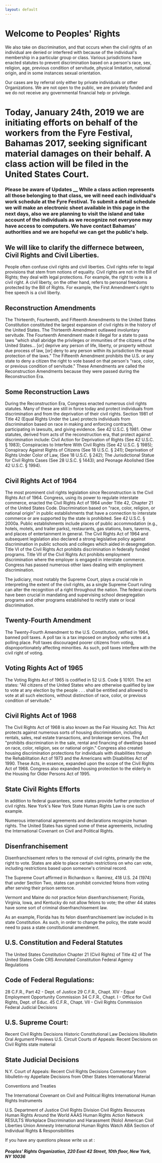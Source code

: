 ```yaml
---
layout: default
---
```


# Welcome to Peoples' Rights

We also take on discrimination, and that occurs when the civil rights of an individual are denied or interfered with because of the individual's membership in a particular group or class. Various jurisdictions have enacted statutes to prevent discrimination based on a person's race, sex, religion, age, previous condition of servitude, physical limitation, national origin, and in some instances sexual orientation.

Our cases are by referral only either by private individuals or other Organizations.  We are not open to the public,  we are privately funded and we do not receive any governmental financial help or privilege. 

# Today, January 24th, 2019 we are initiating efforts on behalf of the workers from the Fyre Festival, Bahamas 2017, seeking significant material damages on their behalf. A class action will be filed in the United States Court. 
### Please be aware of Updates __ While a class action represents all those belonging to that class, we will need each individual's work schedule at the Fyre Festival.  To submit a detail schedule we will make an electronic sheet available in this page in the next days, also we are planning to visit the island and take account of the individuals as we recognize not everyone may have access to computers. We have contact Bahamas' authorities and we are hopeful we can get the public's help.     


## We will like to clarify the differnece between, Civil Rights and Civil Liberties.

People often confuse civil rights and civil liberties. Civil rights refer to legal provisions that stem from notions of equality. Civil rights are not in the Bill of Rights; they deal with legal protections. For example, the right to vote is a civil right. A civil liberty, on the other hand, refers to personal freedoms protected by the Bill of Rights. For example, the First Amendment's right to free speech is a civil liberty.


## Reconstruction Amendments

The Thirteenth, Fourteenth, and Fifteenth Amendments to the United States Constitution constituted the largest expansion of civil rights in the history of the United States. The Thirteenth Amendment outlawed involuntary servitude. The Fourteenth Amendment made it illegal for a state to pass laws "which shall abridge the privileges or immunities of the citizens of the United States... [or] deprive any person of life, liberty, or property without due process of law, [or] deny to any person within its jurisdiction the equal protection of the laws." The Fifteenth Amendment prohibits the U.S. or any state to deny a citizen the right to vote based on that person's "race, color, or previous condition of servitude." These Amendments are called the Reconstruction Amendments because they were passed during the Reconstruction Era. 

## Some Reconstruction Laws

During the Reconstruction Era, Congress enacted numerous civil rights statutes. Many of these are still in force today and protect individuals from discrimination and from the deprivation of their civil rights. Section 1981 of Title 42 (Equal Rights Under the Law) protects individuals from discrimination based on race in making and enforcing contracts, participating in lawsuits, and giving evidence. See 42 U.S.C. § 1981. Other statutes, derived from acts of the reconstruction era, that protect against discrimination include: Civil Action for Deprivation of Rights (See 42 U.S.C. § 1983); Conspiracies to Interfere With Civil Rights (See 42 U.S.C. § 1985); Conspiracy Against Rights of Citizens (See 18 U.S.C. § 241); Deprivation of Rights Under Color of Law, (See 18 U.S.C. § 242); The Jurisdictional Statue for Civil Rights Cases (See 28 U.S.C. § 1443); and Peonage Abolished (See 42 U.S.C. § 1994).

## Civil Rights Act of 1964 

The most prominent civil rights legislation since Reconstruction is the Civil Rights Act of 1964. Congress, using its power to regulate interstate commerce, enacted the Civil Rights Act of 1964 under Title 42, Chapter 21 of the United States Code. Discrimination based on "race, color, religion, or national origin" in public establishments that have a connection to interstate commerce or are supported by the state is prohibited. See 42 U.S.C. § 2000a. Public establishments include places of public accommodation (e.g., hotels, motels, and trailer parks), restaurants, gas stations, bars, taverns, and places of entertainment in general. The Civil Rights Act of 1964 and subsequent legislation also declared a strong legislative policy against discrimination in public schools and colleges which aided in desegregation. Title VI of the Civil Rights Act prohibits discrimination in federally funded programs. Title VII of the Civil Rights Act prohibits employment discrimination where the employer is engaged in interstate commerce. Congress has passed numerous other laws dealing with employment discrimination. 

The judiciary, most notably the Supreme Court, plays a crucial role in interpreting the extent of the civil rights, as a single Supreme Court ruling can alter the recognition of a right throughout the nation. The federal courts have been crucial in mandating and supervising school desegregation programs and other programs established to rectify state or local discrimination.

## Twenty-Fourth Amendment 

The Twenty-Fourth Amendment to the U.S. Constitution, ratified in 1964, banned poll taxes. A poll tax is a tax imposed on anybody who votes at a polling place. Poll taxes discouraged poorer citizens from voting, disproportionately affecting minorities. As such, poll taxes interfere with the civil right of voting.

## Voting Rights Act of 1965 

The Voting Rights Act of 1965 is codified in 52 U.S. Code § 10101. The act states: "All citizens of the United States who are otherwise qualified by law to vote at any election by the people . . . shall be entitled and allowed to vote at all such elections, without distinction of race, color, or previous condition of servitude."

## Civil Rights Act of 1968 

The Civil Rights Act of 1968 is also known as the Fair Housing Act. This Act protects against numerous sorts of housing discrimination, including rentals, sales, real estate transactions, and brokerage services. The Act "prohibits discrimination in the sale, rental and financing of dwellings based on race, color, religion, sex or national origin." Congress also created housing discrimination protections for individuals with disabilities through the Rehabilitation Act of 1973 and the Americans with Disabilities Act of 1990. These Acts, in essence, expanded upon the scope of the Civil Rights Act of 1968. Congress also expanded housing protection to the elderly in the Housing for Older Persons Act of 1995.

## State Civil Rights Efforts 

In addition to federal guarantees, some states provide further protection of civil rights. New York's New York State Human Rights Law is one such example.

Numerous international agreements and declarations recognize human rights.  The United States has signed some of these agreements, including the International Covenant on Civil and Political Rights.

## Disenfranchisement 

Disenfranchisement refers to the removal of civil rights, primarily the the right to vote. States are able to place certain restrictions on who can vote, including restrictions based upon someone's criminal record.

The Supreme Court affirmed in Richardson v. Ramirez, 418 U.S. 24 (1974) that under Section Two, states can prohibit convicted felons from voting after serving their prison sentence.

Vermont and Maine do not practice felon disenfranchisement; Florida, Virginia, Iowa, and Kentucky do not allow felons to vote; the other 44 states have some sort of criminal disenfranchisement law. 

As an example, Florida has its felon disenfranchisement law included in its state Constitution. As such, in order to change the policy, the state would need to pass a state constitutional amendment. 

## U.S. Constitution and Federal Statutes

The United States Constitution
Chapter 21 (Civil Rights) of Title 42 of The United States Code
CRS Annotated Constitution
Federal Agency Regulations

## Code of Federal Regulations:
28 C.F.R., Part 42 - Dept. of Justice
29 C.F.R., Chapt. XIV - Equal Employment Opportunity Commission
34 C.F.R., Chapt. I - Office for Civil Rights, Dept. of Educ.
45 C.F.R., Chapt. VII - Civil Rights Commission
Federal Judicial Decisions

## U.S. Supreme Court:
Recent Civil Rights Decisions
Historic Constitutional Law Decisions
liibulletin Oral Argument Previews
U.S. Circuit Courts of Appeals: Recent Decisions on Civil Rights
state material

## State Judicial Decisions

N.Y. Court of Appeals:
Recent Civil Rights Decisions
Commentary from liibulletin-ny
Appellate Decisions from Other States
International Material

Conventions and Treaties

The International Covenant on Civil and Political Rights
International Human Rights Instruments

U.S. Department of Justice Civil Rights Division
Civil Rights Resources
Human Rights Around the World
AAAS Human Rights Action Network
RESULTS
Workplace Discrimination and Harassment (Nolo)
American Civil Liberties Union
Amnesty International
Human Rights Watch
ABA Section of Individual Rights & Responsibilities


If you have any questions please write us at :

##### Peoples' Rights Organization,  220 East 42 Street, 10th floor, New York, NY 10036
